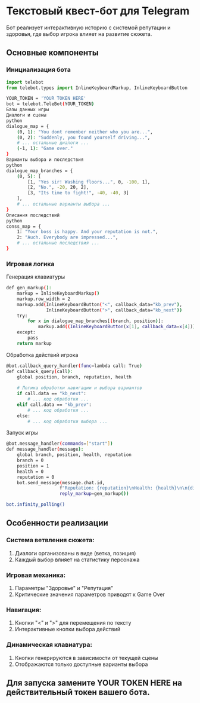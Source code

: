 # Текстовый квест-бот для Telegram

Бот реализует интерактивную историю с системой репутации и здоровья, где выбор игрока влияет на развитие сюжета.

## Основные компоненты

### Инициализация бота
```python
import telebot
from telebot.types import InlineKeyboardMarkup, InlineKeyboardButton
```

```bash
YOUR_TOKEN = 'YOUR TOKEN HERE'
bot = telebot.TeleBot(YOUR_TOKEN)
Базы данных игры
Диалоги и сцены
python
dialogue_map = {
    (0, 1): "You dont remember neither who you are...",
    (0, 2): "Suddenly, you found yourself driving...",
    # ... остальные диалоги ...
    (-1, 1): "Game over."
}
Варианты выбора и последствия
python
dialogue_map_branches = {
    (0, 5): [
        [1, "Yes sir! Washing floors...", 0, -100, 1],
        [2, "No.", -20, 20, 2],
        [3, "Its time to fight!", -40, -40, 3]
    ],
    # ... остальные варианты выбора ...
}
Описания последствий
python
conss_map = {
    1: "Your boss is happy. And your reputation is not.",
    2: "Auch. Everybody are impressed...",
    # ... остальные последствия ...
}
```

### Игровая логика
Генерация клавиатуры
```bash
def gen_markup():
    markup = InlineKeyboardMarkup()
    markup.row_width = 2
    markup.add(InlineKeyboardButton("<", callback_data="kb_prev"),
               InlineKeyboardButton(">", callback_data="kb_next"))
    try:
        for x in dialogue_map_branches[(branch, position)]:
            markup.add((InlineKeyboardButton(x[1], callback_data=x[4])))
    except:
        pass
    return markup
```


Обработка действий игрока
```bash
@bot.callback_query_handler(func=lambda call: True)
def callback_query(call):
    global position, branch, reputation, health
    
    # Логика обработки навигации и выбора вариантов
    if call.data == "kb_next":
        # ... код обработки ...
    elif call.data == "kb_prev":
        # ... код обработки ...
    else:
        # ... код обработки выбора ...
```


Запуск игры

```bash
@bot.message_handler(commands=["start"])
def message_handler(message):
    global branch, position, health, reputation
    branch = 0
    position = 1
    health = 0
    reputation = 0
    bot.send_message(message.chat.id, 
                    f"Reputation: {reputation}\nHealth: {health}\n\n{dialogue_map[(branch, position)]}", 
                    reply_markup=gen_markup())

bot.infinity_polling()
```



## Особенности реализации

### Система ветвления сюжета:

1. Диалоги организованы в виде (ветка, позиция)
2. Каждый выбор влияет на статистику персонажа

### Игровая механика:

1. Параметры "Здоровье" и "Репутация"
2. Критические значения параметров приводят к Game Over

### Навигация:

1. Кнопки "<" и ">" для перемещения по тексту
2. Интерактивные кнопки выбора действий

### Динамическая клавиатура:

1. Кнопки генерируются в зависимости от текущей сцены
2. Отображаются только доступные варианты выбора



## Для запуска замените YOUR TOKEN HERE на действительный токен вашего бота.
